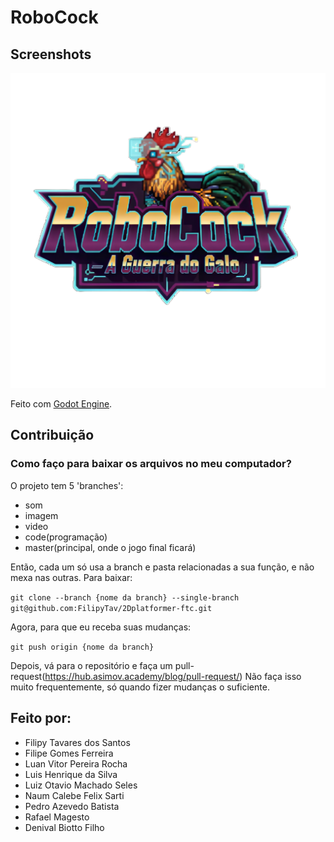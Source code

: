 # RoboCock

## Screenshots

![Logo](./code/assets/cutscenes/icon.png.png) 

Feito com [Godot Engine](https://godotengine.org/).

## Contribuição

### Como faço para baixar os arquivos no meu computador?

O projeto tem 5 'branches':
- som
- imagem
- video
- code(programação)
- master(principal, onde o jogo final ficará)

Então, cada um só usa a branch e pasta relacionadas a sua função, e não mexa nas outras.
Para  baixar:

`git clone --branch {nome da branch} --single-branch git@github.com:FilipyTav/2Dplatformer-ftc.git`

Agora, para que eu receba suas mudanças:

`git push origin {nome da branch}`

Depois, vá para o repositório e faça um pull-request(https://hub.asimov.academy/blog/pull-request/)
Não faça isso muito frequentemente, só quando fizer mudanças o suficiente.

## Feito por:

- Filipy Tavares dos Santos
- Filipe Gomes Ferreira
- Luan Vitor Pereira Rocha
- Luis Henrique da Silva
- Luiz Otavio Machado Seles
- Naum Calebe Felix Sarti
- Pedro Azevedo Batista
- Rafael Magesto
- Denival Biotto Filho
